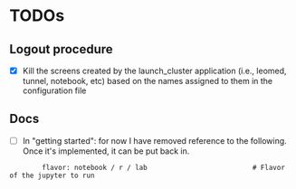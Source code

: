 # TODOs

## Logout procedure

- [x] Kill the screens created by the launch_cluster application (i.e., leomed, tunnel, notebook, etc) based on the 
      names assigned to them in the configuration file

## Docs
- [ ] In "getting started": for now I have removed reference to the following.
  Once it's implemented, it can be put back in.
```
        flavor: notebook / r / lab                          # Flavor of the jupyter to run
```
  